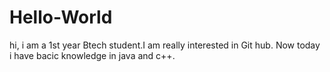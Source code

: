 # Hello-World

hi, i am a 1st year Btech student.I am really interested in Git hub. 
Now today i have bacic knowledge in java and c++.
